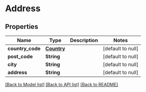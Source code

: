 # Address
## Properties

| Name | Type | Description | Notes |
|------------ | ------------- | ------------- | -------------|
| **country\_code** | [**Country**](Country.md) |  | [default to null] |
| **post\_code** | **String** |  | [default to null] |
| **city** | **String** |  | [default to null] |
| **address** | **String** |  | [default to null] |

[[Back to Model list]](../README.md#documentation-for-models) [[Back to API list]](../README.md#documentation-for-api-endpoints) [[Back to README]](../README.md)

